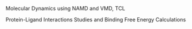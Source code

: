 Molecular Dynamics using NAMD and VMD, TCL

Protein-Ligand Interactions Studies and Binding Free Energy Calculations
